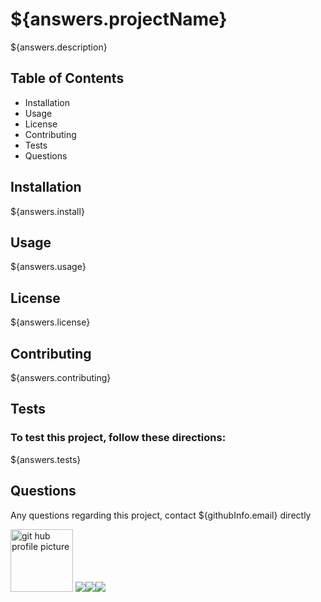 <h1>${answers.projectName}</h1>
<p>${answers.description}</p>
<h2>Table of Contents</h2>
<ul> 
 <li>Installation</li>                       
 <li>Usage</li> 
 <li>License</li> 
 <li>Contributing</li> 
 <li>Tests</li>
 <li>Questions</li>
</ul>
<h2>Installation</h2>                         
<p>${answers.install}</p>
<h2>Usage</h2>
<p>${answers.usage}</p> 
<h2>License</h2>
<p>${answers.license}</p>
<h2>Contributing</h2>
<p>${answers.contributing}</p>
<h2>Tests</h2>
<h3>To test this project, follow these directions:</h3>
<p>${answers.tests}</p>
<h2>Questions</h2>
<p style="strong">Any questions regarding this project, contact ${githubInfo.email} directly</p> 
<img src="${githubInfo.avatar_url}" alt="git hub profile picture" height="100" width="100">
<img src="https://img.shields.io/badge/Node-12.16.3-brightgreen"><img src="https://img.shields.io/badge/-JavaScript-brightgreen"><img src="https://img.shields.io/github/followers/denzgrant?label=follow&style=social">
